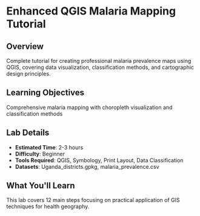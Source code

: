 # Enhanced QGIS Malaria Mapping Tutorial

## Overview
Complete tutorial for creating professional malaria prevalence maps using QGIS, covering data visualization, classification methods, and cartographic design principles.

## Learning Objectives
Comprehensive malaria mapping with choropleth visualization and classification methods

## Lab Details
- **Estimated Time**: 2-3 hours
- **Difficulty**: Beginner
- **Tools Required**: QGIS, Symbology, Print Layout, Data Classification
- **Datasets**: Uganda_districts.gpkg, malaria_prevalence.csv

## What You'll Learn
This lab covers 12 main steps focusing on practical application of GIS techniques for health geography.
